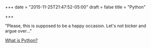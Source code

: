 +++
date = "2015-11-25T21:47:52-05:00"
draft = false
title = "Python"

+++

"Please, this is supposed to be a happy occasion. Let's not bicker and argue over..."

[What is Python?](https://www.python.org/doc/essays/blurb/)

